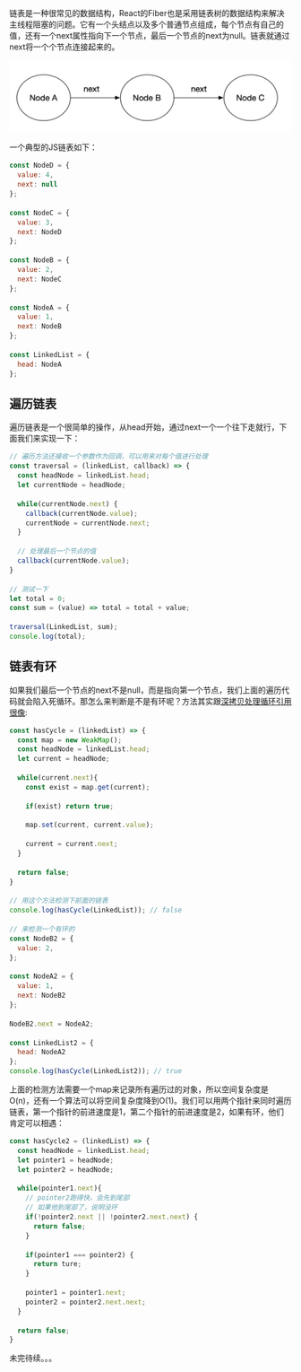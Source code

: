 链表是一种很常见的数据结构，React的Fiber也是采用链表树的数据结构来解决主线程阻塞的问题。它有一个头结点以及多个普通节点组成，每个节点有自己的值，还有一个next属性指向下一个节点，最后一个节点的next为null。链表就通过next将一个个节点连接起来的。

![image-20200117163015834](../../images/DataStructureAndAlgorithm/LinkedList/image-20200117163015834.png)

一个典型的JS链表如下：

```javascript
const NodeD = {
  value: 4,
  next: null
};

const NodeC = {
  value: 3,
  next: NodeD
};

const NodeB = {
  value: 2,
  next: NodeC
};

const NodeA = {
  value: 1,
  next: NodeB
};

const LinkedList = {
  head: NodeA
};
```

## 遍历链表

遍历链表是一个很简单的操作，从head开始，通过next一个一个往下走就行，下面我们来实现一下：

```javascript
// 遍历方法还接收一个参数作为回调，可以用来对每个值进行处理
const traversal = (linkedList, callback) => {
  const headNode = linkedList.head;
  let currentNode = headNode;

  while(currentNode.next) {
    callback(currentNode.value);
    currentNode = currentNode.next;
  }

  // 处理最后一个节点的值
  callback(currentNode.value);
}

// 测试一下
let total = 0;
const sum = (value) => total = total + value;

traversal(LinkedList, sum);
console.log(total);
```

## 链表有环

如果我们最后一个节点的next不是null，而是指向第一个节点，我们上面的遍历代码就会陷入死循环。那怎么来判断是不是有环呢？方法其实跟[深拷贝处理循环引用很像](/Articles/JavaScript/Copy.html#解决循环引用):

```javascript
const hasCycle = (linkedList) => {
  const map = new WeakMap();
  const headNode = linkedList.head;
  let current = headNode;
  
  while(current.next){
    const exist = map.get(current);
    
    if(exist) return true;
    
    map.set(current, current.value);
    
    current = current.next;
  }
  
  return false;
}

// 用这个方法检测下前面的链表
console.log(hasCycle(LinkedList)); // false

// 来检测一个有环的
const NodeB2 = {
  value: 2,
};

const NodeA2 = {
  value: 1,
  next: NodeB2
};

NodeB2.next = NodeA2;

const LinkedList2 = {
  head: NodeA2
};
console.log(hasCycle(LinkedList2)); // true
```

上面的检测方法需要一个map来记录所有遍历过的对象，所以空间复杂度是O(n)，还有一个算法可以将空间复杂度降到O(1)。我们可以用两个指针来同时遍历链表，第一个指针的前进速度是1，第二个指针的前进速度是2，如果有环，他们肯定可以相遇：

```javascript
const hasCycle2 = (linkedList) => {
  const headNode = linkedList.head;
  let pointer1 = headNode;
  let pointer2 = headNode;
  
  while(pointer1.next){
    // pointer2跑得快，会先到尾部
    // 如果他到尾部了，说明没环
    if(!pointer2.next || !pointer2.next.next) {
      return false;
    }
    
    if(pointer1 === pointer2) {
      return ture;
    }
    
    pointer1 = pointer1.next;
    pointer2 = pointer2.next.next;
  }
  
  return false;
}
```

未完待续。。。